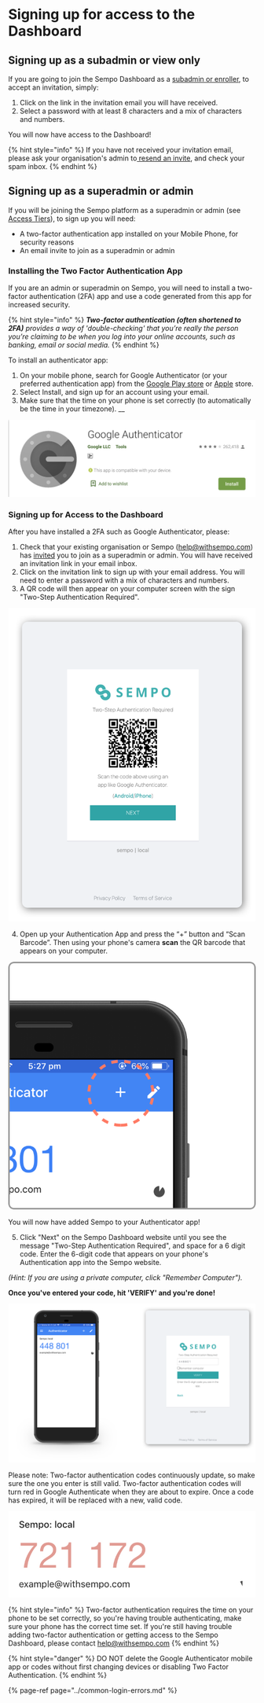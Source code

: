 # Signing up for access to the Dashboard

## Signing up as a subadmin or view only

If you are going to join the Sempo Dashboard as a [subadmin or enroller](../dashboard-overview/access-tiers.md), to accept an invitation, simply:

1. Click on the link in the invitation email you will have received. 
2.  Select a password with at least 8 characters and a mix of characters and numbers.

You will now have access to the Dashboard!

{% hint style="info" %}
If you have not received your invitation email, please ask your organisation's admin to[ resend an invite](../accessing-the-dashboard-1.md), and check your spam inbox.
{% endhint %}

## Signing up as a superadmin or admin

If you will be joining the Sempo platform as a superadmin or admin \(see[ Access Tiers](../dashboard-overview/access-tiers.md)\), to sign up you will need:

* A two-factor authentication app installed on your Mobile Phone, for security reasons
* An email invite to join as a superadmin or admin 

### Installing the Two Factor Authentication App

If you are an admin or superadmin on Sempo, you will need to install a two-factor authentication \(2FA\) app and use a code generated from this app for increased security.

{% hint style="info" %}
_**Two-factor authentication \(often shortened to 2FA\)** provides a way of 'double-checking' that you’re really the person you’re claiming to be when you log into your online accounts, such as banking, email or social media._
{% endhint %}

To install an authenticator app:

1. On your mobile phone, search for Google Authenticator \(or your preferred authentication app\) from the [Google Play store](https://play.google.com/store/apps/details?id=com.google.android.apps.authenticator2&hl=en_AU) or [Apple](https://apps.apple.com/au/app/google-authenticator/id388497605) store. 
2. Select Install, and sign up for an account using your email. 
3. Make sure that the time on your phone is set correctly \(to automatically be the time in your timezone\).   __ 

![Screenshot of Google Authenticator in the Google Play Store](../../.gitbook/assets/image%20%285%29.png)

### Signing up for Access to the Dashboard

After you have installed a 2FA such as Google Authenticator, please:

1. Check that your existing organisation or Sempo \(help@withsempo.com\) has [invited](../accessing-the-dashboard-1.md) you to join as a superadmin or admin. You will have received an invitation link in your email inbox.
2. Click on the invitation link to sign up with your email address. You will need to enter a password with a mix of characters and numbers. 
3. A QR code will then appear on your computer screen with the sign "Two-Step Authentication Required".

![Sempo&apos;s Add TFA QR code](../../.gitbook/assets/TFAQR.png)

4. Open up your Authentication App and press the “+” button and “Scan Barcode”. Then using your phone's camera **scan** the QR barcode that appears on your computer. 

![The + button inside the Authenticator mobile app](../../.gitbook/assets/Add%20Code.png)

You will now have added Sempo to your Authenticator app!

5.  Click "Next" on the Sempo Dashboard website until you see the message "Two-Step Authentication Required", and space for a 6 digit code. Enter the 6-digit code that appears on your phone's Authentication app into the Sempo website.   
  
_\(Hint: If you are using a private computer, click "Remember Computer"\)._

**Once you've entered your code, hit 'VERIFY' and you're done!**

![Entering a 2FA code on Sempo](../../.gitbook/assets/TFA.png)

Please note: Two-factor authentication codes continuously update, so make sure the one you enter is still valid.  Two-factor authentication codes will turn red in Google Authenticate when they are about to expire. Once a code has expired, it will be replaced with a new, valid code.

![A TFA that is about to expire](../../.gitbook/assets/ExpireTFA.jpg)

{% hint style="info" %}
Two-factor authentication requires the time on your phone to be set correctly, so you're having trouble authenticating, make sure your phone has the correct time set. If you're still having trouble adding two-factor authentication or getting access to the Sempo Dashboard, please contact [help@withsempo.com](mailto:help@withsempo.com)
{% endhint %}

{% hint style="danger" %}
DO NOT delete the Google Authenticator mobile app or codes without first changing devices or disabling Two Factor Authentication.
{% endhint %}

{% page-ref page="../common-login-errors.md" %}

